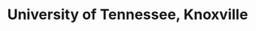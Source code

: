 ---
title: "University of Tennessee, Knoxville"
collection: teaching
role: "Teaching Assistant"
courses:
  - name: "ME/BME 363: System Dynamics"
    term: "Fall 2019 – Fall 2021"
  - name: "ECE/CS 315: Signal & Systems"
    term: "Spring 2020 – Spring 2022"
---